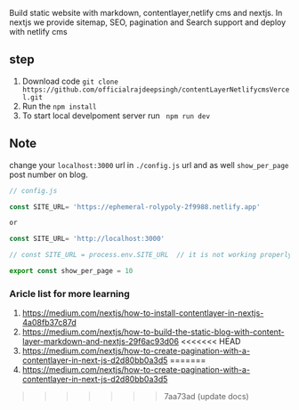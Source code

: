 Build static website with markdown, contentlayer,netlify cms and nextjs.
In nextjs we provide sitemap, SEO, pagination and Search support and deploy with netlify cms


## step
1. Download code `git clone https://github.com/officialrajdeepsingh/contentLayerNetlifycmsVercel.git`
2. Run the `npm install`
3. To start local develpoment server run ` npm run dev`

## Note 
change your ` localhost:3000 ` url in `./config.js` url and as well `show_per_page` post number on blog.


```javascript
// config.js

const SITE_URL= 'https://ephemeral-rolypoly-2f9988.netlify.app'

or

const SITE_URL= 'http://localhost:3000'

// const SITE_URL = process.env.SITE_URL  // it is not working properly

export const show_per_page = 10

```



### Aricle list for more learning
1. https://medium.com/nextjs/how-to-install-contentlayer-in-nextjs-4a08fb37c87d
2. https://medium.com/nextjs/how-to-build-the-static-blog-with-content-layer-markdown-and-nextjs-29f6ac93d06
<<<<<<< HEAD
3. https://medium.com/nextjs/how-to-create-pagination-with-a-contentlayer-in-next-js-d2d80bb0a3d5
=======
3. https://medium.com/nextjs/how-to-create-pagination-with-a-contentlayer-in-next-js-d2d80bb0a3d5
>>>>>>> 7aa73ad (update docs)
